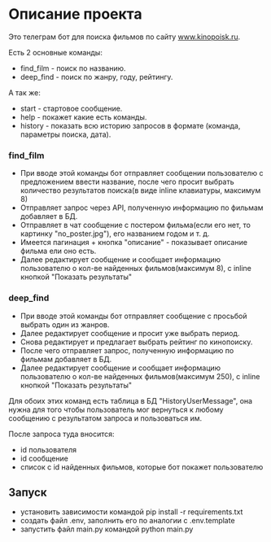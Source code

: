 # Описание проекта
Это телеграм бот для поиска фильмов по сайту www.kinopoisk.ru.

Есть 2 основные команды:
- find_film - поиск по названию.
- deep_find - поиск по жанру, году, рейтингу.

А так же:
- start - стартовое сообщение.
- help - покажет какие есть команды.
- history - показать всю историю запросов в формате (команда, параметры поиска, дата).

### find_film
- При вводе этой команды бот отправляет сообщении пользователю с предложением ввести название,
после чего просит выбрать количество результатов поиска(в виде inline клавиатуры, максимум 8)
- Отправляет запрос через API, полученную информацию по фильмам добавляет в БД.
- Отправляет в чат сообщение с постером фильма(если его нет, то картинку "no_poster.jpg"), его названием годом и т. д.
- Имеется пагинация + кнопка "описание" - показывает описание фильма ели оно есть.
- Далее редактирует сообщение и сообщает информацию пользователю о кол-ве найденных фильмов(максимум 8),
с inline кнопкой "Показать результаты"

### deep_find
- При вводе этой команды бот отправляет сообщение с просьбой выбрать один из жанров.
- Далее редактирует сообщение и просит уже выбрать период.
- Снова редактирует и предлагает выбрать рейтинг по кинопоиску.
- После чего отправляет запрос, полученную информацию по фильмам добавляет в БД.
- Далее редактирует сообщение и сообщает информацию пользователю о кол-ве найденных фильмов(максимум 250),
с inline кнопкой "Показать результаты"

Для обоих этих команд есть таблица в БД "HistoryUserMessage", 
она нужна для того чтобы пользователь мог вернуться к любому сообщению с результатом запроса и пользоваться им.

После запроса туда вносится:
- id пользователя
- id сообщение
- список с id найденных фильмов, которые бот покажет пользователю

## Запуск
- установить зависимости командой pip install -r requirements.txt
- создать файл .env, заполнить его по аналогии с .env.template
- запустить файл main.py командой python main.py





